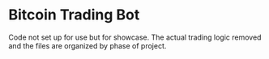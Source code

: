 # Bitcoin Trading Bot
Code not set up for use but for showcase. The actual trading logic removed and the files are organized by phase of project.
